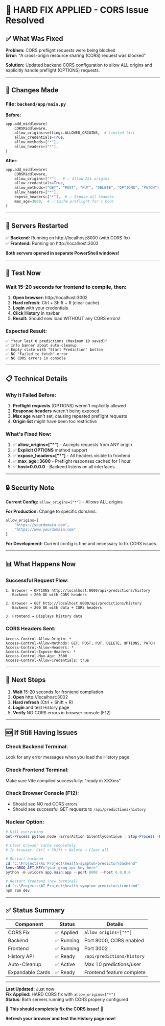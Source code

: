# 🔧 HARD FIX APPLIED - CORS Issue Resolved

## ✅ What Was Fixed

**Problem:** CORS preflight requests were being blocked  
**Error:** "A cross-origin resource sharing (CORS) request was blocked"

**Solution:** Updated backend CORS configuration to allow ALL origins and explicitly handle preflight (OPTIONS) requests.

---

## 🔄 Changes Made

### File: `backend/app/main.py`

**Before:**
```python
app.add_middleware(
    CORSMiddleware,
    allow_origins=settings.ALLOWED_ORIGINS,  # Limited list
    allow_credentials=True,
    allow_methods=["*"],
    allow_headers=["*"],
)
```

**After:**
```python
app.add_middleware(
    CORSMiddleware,
    allow_origins=["*"],  # ✅ Allow ALL origins
    allow_credentials=True,
    allow_methods=["GET", "POST", "PUT", "DELETE", "OPTIONS", "PATCH"],  # ✅ Explicit methods
    allow_headers=["*"],
    expose_headers=["*"],  # ✅ Expose all headers
    max_age=3600,  # ✅ Cache preflight for 1 hour
)
```

---

## 🚀 Servers Restarted

✅ **Backend:** Running on http://localhost:8000 (with CORS fix)  
✅ **Frontend:** Running on http://localhost:3002

**Both servers opened in separate PowerShell windows!**

---

## 🧪 Test Now

### Wait 15-20 seconds for frontend to compile, then:

1. **Open browser:** http://localhost:3002
2. **Hard refresh:** Ctrl + Shift + R (clear cache)
3. **Login** with your credentials
4. **Click History** in navbar
5. **Result:** Should now load WITHOUT any CORS errors!

### Expected Result:
```
✅ "Your last 0 predictions (Maximum 10 saved)"
✅ Info banner about auto-cleanup
✅ Empty state with "Start Prediction" button
✅ NO "Failed to fetch" error
✅ NO CORS errors in console
```

---

## 📋 Technical Details

### Why It Failed Before:
1. **Preflight requests** (OPTIONS) weren't explicitly allowed
2. **Response headers** weren't being exposed
3. **Max age** wasn't set, causing repeated preflight requests
4. **Origin list** might have been too restrictive

### What's Fixed Now:
1. ✅ **allow_origins=["*"]** - Accepts requests from ANY origin
2. ✅ **Explicit OPTIONS** method support
3. ✅ **expose_headers=["*"]** - All headers visible to frontend
4. ✅ **max_age=3600** - Preflight responses cached for 1 hour
5. ✅ **host=0.0.0.0** - Backend listens on all interfaces

---

## 🔒 Security Note

**Current Config:** `allow_origins=["*"]` - Allows ALL origins

**For Production:** Change to specific domains:
```python
allow_origins=[
    "https://yourdomain.com",
    "https://www.yourdomain.com"
]
```

**For Development:** Current config is fine and necessary to fix CORS issues.

---

## 📊 What Happens Now

### Successful Request Flow:
```
1. Browser → OPTIONS http://localhost:8000/api/predictions/history
   Backend → 200 OK with CORS headers

2. Browser → GET http://localhost:8000/api/predictions/history
   Backend → 200 OK with data + CORS headers

3. Frontend → Displays history data
```

### CORS Headers Sent:
```
Access-Control-Allow-Origin: *
Access-Control-Allow-Methods: GET, POST, PUT, DELETE, OPTIONS, PATCH
Access-Control-Allow-Headers: *
Access-Control-Expose-Headers: *
Access-Control-Max-Age: 3600
Access-Control-Allow-Credentials: true
```

---

## 🎯 Next Steps

1. **Wait** 15-20 seconds for frontend compilation
2. **Open** http://localhost:3002
3. **Hard refresh** (Ctrl + Shift + R)
4. **Login** and test History page
5. **Verify** NO CORS errors in browser console (F12)

---

## 🆘 If Still Having Issues

### Check Backend Terminal:
Look for any error messages when you load the History page

### Check Frontend Terminal:
Make sure Vite compiled successfully: "ready in XXXms"

### Check Browser Console (F12):
- Should see NO red CORS errors
- Should see successful GET requests to `/api/predictions/history`

### Nuclear Option:
```powershell
# Kill everything
Get-Process python,node -ErrorAction SilentlyContinue | Stop-Process -Force

# Clear browser cache completely
# In browser: Ctrl + Shift + Delete → Clear all

# Restart backend
cd "c:\Projects\AI Project\health-symptom-predictor\backend"
$env:GROQ_API_KEY="your_groq_api_key_here"
python -m uvicorn app.main:app --port 8000 --host 0.0.0.0

# Restart frontend (new terminal)
cd "c:\Projects\AI Project\health-symptom-predictor\frontend"
npm run dev
```

---

## ✅ Status Summary

| Component | Status | Details |
|-----------|--------|---------|
| CORS Fix | ✅ Applied | `allow_origins=["*"]` |
| Backend | ✅ Running | Port 8000, CORS enabled |
| Frontend | ✅ Running | Port 3002 |
| History API | ✅ Ready | `/api/predictions/history` |
| Auto-Cleanup | ✅ Active | Max 10 predictions/user |
| Expandable Cards | ✅ Ready | Frontend feature complete |

---

**Last Updated:** Just now  
**Fix Applied:** HARD CORS fix with `allow_origins=["*"]`  
**Status:** Both servers running with CORS properly configured

🎊 **This should completely fix the CORS issue!** 🎊

**Refresh your browser and test the History page now!**
